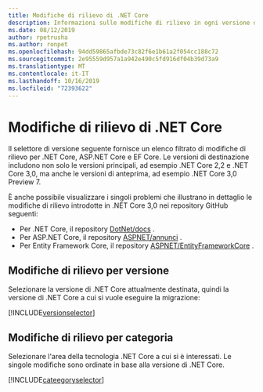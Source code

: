 ```yaml
---
title: Modifiche di rilievo di .NET Core
description: Informazioni sulle modifiche di rilievo in ogni versione di .NET Core.
ms.date: 08/12/2019
author: rpetrusha
ms.author: ronpet
ms.openlocfilehash: 94dd59865afbde73c82f6e1b61a2f054cc188c72
ms.sourcegitcommit: 2e95559d957a1a942e490c5fd916df04b39d73a9
ms.translationtype: MT
ms.contentlocale: it-IT
ms.lasthandoff: 10/16/2019
ms.locfileid: "72393622"
---
```

# <a name="net-core-breaking-changes"></a>Modifiche di rilievo di .NET Core

Il selettore di versione seguente fornisce un elenco filtrato di modifiche di rilievo per .NET Core, ASP.NET Core e EF Core. Le versioni di destinazione includono non solo le versioni principali, ad esempio .NET Core 2,2 e .NET Core 3,0, ma anche le versioni di anteprima, ad esempio .NET Core 3,0 Preview 7.

È anche possibile visualizzare i singoli problemi che illustrano in dettaglio le modifiche di rilievo introdotte in .NET Core 3,0 nei repository GitHub seguenti:

- Per .NET Core, il repository [DotNet/docs](https://github.com/dotnet/docs/issues?q=is%3Aopen+is%3Aissue+label%3Abreaking-change) .
- Per ASP.NET Core, il repository [ASPNET/annunci](https://github.com/aspnet/Announcements/issues?q=is%3Aissue+is%3Aopen+label%3A%22Breaking+change%22+label%3A3.0.0) .
- Per Entity Framework Core, il repository [ASPNET/EntityFrameworkCore](https://github.com/aspnet/EntityFrameworkCore/issues?q=is%3Aopen+is%3Aissue+label%3Abreaking-change) .

## <a name="breaking-changes-by-version"></a>Modifiche di rilievo per versione

Selezionare la versione di .NET Core attualmente destinata, quindi la versione di .NET Core a cui si vuole eseguire la migrazione:

[!INCLUDE[versionselector](~/includes/core-changes/versionselector.md)]

## <a name="breaking-changes-by-category"></a>Modifiche di rilievo per categoria

Selezionare l'area della tecnologia .NET Core a cui si è interessati. Le singole modifiche sono ordinate in base alla versione di .NET Core.

[!INCLUDE[cateegoryselector](~/includes/core-changes/categoryselector.md)]

